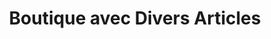 ---
title: "Boutique avec Divers Articles"
url: /nzerekore/boutique-avec-divers-articles-11/
shop: Lebensmittel
---